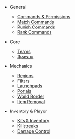 * General
  <!--- * [Main Map Elements](elements.md) --->
  * [Commands & Permissions](commandsandpermissions.md)
  * [Match Commands](matchcommandsandpermissions.md)
  * [Punish Commands](punishcommandsandpermissions.md)
  * [Rank Commands](rankcommandsandpermissions.md)

* Core
  * [Teams](teams.md)
  * [Spawns](spawns.md)

* Mechanics

  * [Regions](regions.md)
  * [Filters](filters.md)
  * [Launchpads](launchpads.md)
  * [Portals](portals.md)
  * [World Border](worldborder.md)
  * [Item Removal](itemremove.md)
  <!--- * [Gamerules](gamerules.md) --->
  <!--- * [Time](time.md) --->

* Inventory & Player

  * [Kits & Inventory](kits.md)
  * [Killstreaks](killstreaks.md)
  * [Damage Control](damagecontrol.md)
  <!--- * [Respawn](respawn.md) --->
  <!--- * [Crafting](crafting.md) --->

<!--- * Objectives) --->

  <!--- * [Monuments](monuments.md) --->
  <!--- * [Wools](wools.md) --->
  <!--- * [Deathmatch](deathmatch.md) --->
  <!--- * [Hills](hills.md) --->
  <!--- * [Infection](infection.md) --->
  <!--- * [Blitz](blitz.md) --->
